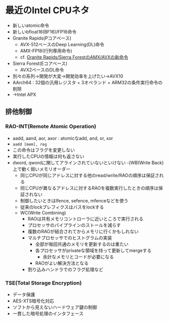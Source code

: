 # 最近のIntel CPUネタ
- 新しいatomic命令
- 新しいbfloat16(BF16)/FP16命令
- Granite Rapids(Pコアベース)
  - AVX-512ベースのDeep Learning(DL)命令
  - AMX-FP16(行列専用命令)
  - cf. [Granite Rapids/Sierra ForestのAMX/AVXの新命令](https://zenn.dev/herumi/articles/granite-rapids-sierra-forest)
- Sierra Forest(Eコアベース)
  - AVX2ベースのDL命令
- 別々の系列→開発が大変→開発効率を上げたい→AVX10
- AArch64 : 32個の汎用レジスタ + 3オペランド + ARM32の条件実行命令の削除
- →Intel APX

## 排他制御
### RAO-INT(Remote Atomic Operation)
- aadd, aand, aor, axor : atomicなadd, and, or, xor
- `aadd [mem], reg`
- この命令はフラグを変更しない
- 実行したCPUの情報は何も返さない
- dword, qwordに関してアラインされていないといけない
-(WB(Write Back)上で動く弱いメモリオーダー
  - 同じCPUが同じアドレスに対する他のread/write/RAOの順序は保証される
  - 同じCPUが異なるアドレスに対するRAOを複数実行したときの順序は保証されない
  - 制御したいときはlfence, sefence, mfenceなどを使う
  - 従来のlockプレフィクスはバスをlockする
  - WC(Write Combining)
    - RAOは共有メモリコントローラに近いところで実行される
    - プロセッサのパイプラインのストールを減らす
    - 複数のRAOが結合されてからメモリに行くかもしれない
    - マルチプロセッサでのヒストグラムの実装
      - 全部が毎回共通のメモリを更新するのは重たい
      - 各プロセッサがprivateな領域を持って更新してmergeする
        - 余計なメモリとコードが必要になる
      - RAOがよい解決方法となる
    - 割り込みハンドラでのフラグ処理など
### TSE(Total Storage Encryption)
- データ保護
- AES-XTS暗号化対応
- ソフトから見えないハードウェア鍵の制御
- 一貫した暗号処理のインタフェース
